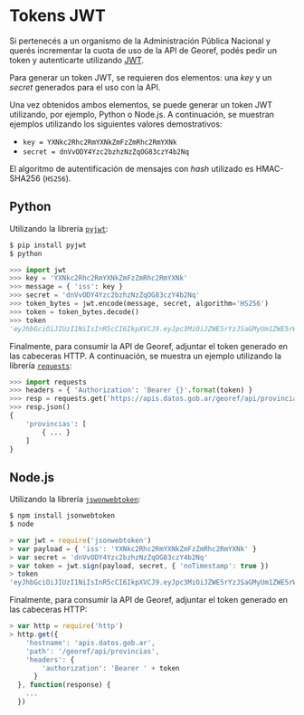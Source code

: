 # Tokens JWT

Si pertenecés a un organismo de la Administración Pública Nacional y querés incrementar la cuota de uso de la API de Georef, podés pedir un token y autenticarte utilizando [JWT](https://jwt.io/).

Para generar un token JWT, se requieren dos elementos: una *key* y un *secret* generados para el uso con la API.

Una vez obtenidos ambos elementos, se puede generar un token JWT utilizando, por ejemplo, Python o Node.js. A continuación, se muestran ejemplos utilizando los siguientes valores demostrativos:

- `key = YXNkc2Rhc2RmYXNkZmFzZmRhc2RmYXNk`
- `secret = dnVvODY4Yzc2bzhzNzZqOG83czY4b2Nq`

El algoritmo de autentificación de mensajes con *hash* utilizado es HMAC-SHA256 (`HS256`).

## Python

Utilizando la librería [`pyjwt`](https://github.com/jpadilla/pyjwt):

```bash
$ pip install pyjwt
$ python
```
```python
>>> import jwt
>>> key = 'YXNkc2Rhc2RmYXNkZmFzZmRhc2RmYXNk'
>>> message = { 'iss': key }
>>> secret = 'dnVvODY4Yzc2bzhzNzZqOG83czY4b2Nq'
>>> token_bytes = jwt.encode(message, secret, algorithm='HS256')
>>> token = token_bytes.decode()
>>> token
'eyJhbGciOiJIUzI1NiIsInR5cCI6IkpXVCJ9.eyJpc3MiOiJZWE5rYzJSaGMyUm1ZWE5rWm1GelptUmhjMlJtWVhOayJ9.P4leoe9q_H3lmIlnpZuVFSt7ORgLhLfQ3JN_3FMexSo'
```

Finalmente, para consumir la API de Georef, adjuntar el token generado en las cabeceras HTTP. A continuación, se muestra un ejemplo utilizando la librería [`requests`](http://docs.python-requests.org/en/master/):

```python
>>> import requests
>>> headers = { 'Authorization': 'Bearer {}'.format(token) }
>>> resp = requests.get('https://apis.datos.gob.ar/georef/api/provincias', headers=headers)
>>> resp.json()
{
	'provincias': [
		{ ... }
	]
}
```

## Node.js

Utilizando la librería [`jswonwebtoken`](https://github.com/auth0/node-jsonwebtoken):

```bash
$ npm install jsonwebtoken
$ node
```
```javascript
> var jwt = require('jsonwebtoken')
> var payload = { 'iss': 'YXNkc2Rhc2RmYXNkZmFzZmRhc2RmYXNk' }
> var secret = 'dnVvODY4Yzc2bzhzNzZqOG83czY4b2Nq'
> var token = jwt.sign(payload, secret, { 'noTimestamp': true })
> token
'eyJhbGciOiJIUzI1NiIsInR5cCI6IkpXVCJ9.eyJpc3MiOiJZWE5rYzJSaGMyUm1ZWE5rWm1GelptUmhjMlJtWVhOayJ9.P4leoe9q_H3lmIlnpZuVFSt7ORgLhLfQ3JN_3FMexSo'
```

Finalmente, para consumir la API de Georef, adjuntar el token generado en las cabeceras HTTP:

```javascript
> var http = require('http')
> http.get({
	'hostname': 'apis.datos.gob.ar',
	'path': '/georef/api/provincias',
	'headers': {
		'authorization': 'Bearer ' + token
	  }
  }, function(response) {
	...
  })
```
